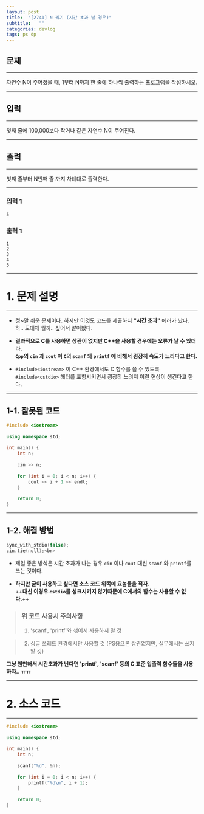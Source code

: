 ```yaml
---
layout: post
title:  "[2741] N 찍기 (시간 초과 날 경우)"
subtitle:   ""
categories: devlog
tags: ps dp
---
```


## 문제

- - -


자연수 N이 주어졌을 때, 1부터 N까지 한 줄에 하나씩 출력하는 프로그램을 작성하시오.


- - -


## 입력


- - -


첫째 줄에 100,000보다 작거나 같은 자연수 N이 주어진다.


- - -


## 출력

- - -


첫째 줄부터 N번째 줄 까지 차례대로 출력한다.


- - -


### 입력 1

```
5
```

### 출력 1

```
1
2
3
4
5
```

* * *
  
  
  

# 1. 문제 설명

- - -


- 정~말 쉬운 문제이다.
하지만 이것도 코드를 제출하니 **"시간 초과"** 에러가 났다. 하.. 도대체 뭘까.. 싶어서 알아봤다.

- **결과적으로 C를 사용하면 상관이 없지만 C++을 사용할 경우에는 오류가 날 수 있더라.  
`Cpp`의 `cin` 과 `cout` 이 `C`의 `scanf` 와 `printf` 에 비해서 굉장히 속도가 느리다고 한다.**

- `#include<iostream>` 이 C++ 환경에서도 C 함수를 쓸 수 있도록  `#include<cstdio>` 헤더를 포함시키면서 굉장히 느려져 이런 현상이 생긴다고 한다.

---

## 1-1. 잘못된 코드

```cpp
#include <iostream>
 
using namespace std;
 
int main() {
    int n;
 
    cin >> n;
 
    for (int i = 0; i < n; i++) {
        cout << i + 1 << endl;
    }
 
    return 0;
}
```
  
  
---



## 1-2. 해결 방법
```cpp
sync_with_stdio(false);
cin.tie(null);<br>
```

- 제일 좋은 방식은 시간 초과가 나는 경우 `cin` 이나 `cout` 대신 `scanf` 와 `printf`를 쓰는 것이다.  


- **하지만 굳이 사용하고 싶다면 소스 코드 위쪽에 요놈들을 적자.**  
++**대신 이경우 `cstdio`를 싱크시키지 않기때문에 C에서의 함수는 사용할 수 없다.**++


> ### 위 코드 사용시 주의사항
> 1. 'scanf', 'printf'와 섞어서 사용하지 말 것  

> 2. 싱글 쓰레드 환경에서만 사용할 것 (PS용으론 상관없지만, 실무에서는 쓰지 말 것)  


**그냥 웬만해서 시간초과가 난다면 'printf', 'scanf' 등의 C 표준 입출력 함수들을 사용하자.. ㅠㅠ**
- - -
  
  
  

# 2. 소스 코드


- - -


```cpp
#include <iostream>
 
using namespace std;
 
int main() {
    int n;
     
    scanf("%d", &n);
 
    for (int i = 0; i < n; i++) {
        printf("%d\n", i + 1);
    }
 
    return 0;
}

```